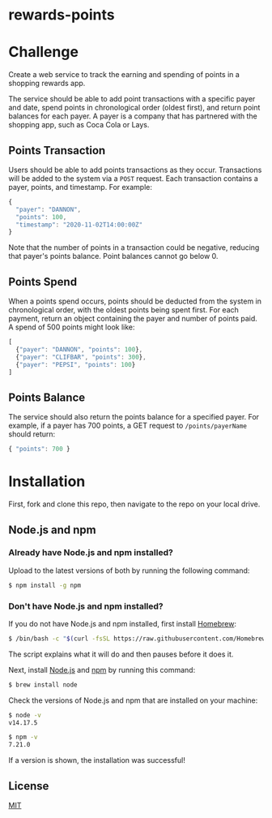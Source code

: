# rewards-points

# Challenge

Create a web service to track the earning and spending of points in a shopping rewards app.

The service should be able to add point transactions with a specific payer and date, spend points in chronological order (oldest first), and return point balances for each payer. A payer is a company that has partnered with the shopping app, such as Coca Cola or Lays. 

## Points Transaction
Users should be able to add points transactions as they occur. Transactions will be added to the system via a `POST` request. Each transaction contains a payer, points, and timestamp. For example:

```javascript
{ 
  "payer": "DANNON", 
  "points": 100, 
  "timestamp": "2020-11-02T14:00:00Z"
}
```

Note that the number of points in a transaction could be negative, reducing that payer's points balance. Point balances cannot go below 0. 

## Points Spend

When a points spend occurs, points should be deducted from the system in chronological order, with the oldest points being spent first. For each payment, return an object containing the payer and number of points paid. A spend of 500 points might look like: 
```javascript
[
  {"payer": "DANNON", "points": 100},   
  {"payer": "CLIFBAR", "points": 300}, 
  {"payer": "PEPSI", "points": 100}
]
```

## Points Balance

The service should also return the points balance for a specified payer. For example, if a payer has 700 points, a GET request to `/points/payerName` should return:
```javascript
{ "points": 700 }
```

# Installation
First, fork and clone this repo, then navigate to the repo on your local drive. 

## Node.js and npm 

### Already have Node.js and npm installed?
Upload to the latest versions of both by running the following command: 
```bash
$ npm install -g npm
```

### Don't have Node.js and npm installed?
If you do not have Node.js and npm installed, first install [Homebrew](https://brew.sh/): 
```bash
$ /bin/bash -c "$(curl -fsSL https://raw.githubusercontent.com/Homebrew/install/HEAD/install.sh)"
```
The script explains what it will do and then pauses before it does it. 

Next, install [Node.js](https://nodejs.org/en/) and [npm](https://www.npmjs.com/) by running this command: 
```bash
$ brew install node
```

Check the versions of Node.js and npm that are installed on your machine: 
```bash
$ node -v
v14.17.5
```
```bash
$ npm -v
7.21.0
```

If a version is shown, the installation was successful! 



## License
[MIT](https://choosealicense.com/licenses/mit/)

